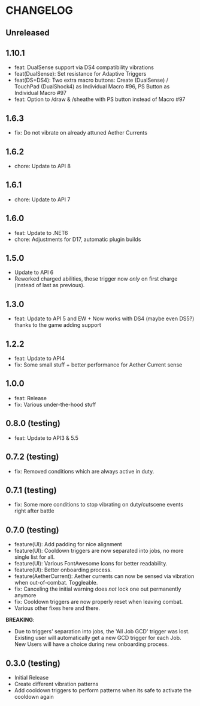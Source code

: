 ﻿# CHANGELOG

## Unreleased

## 1.10.1

- feat: DualSense support via DS4 compatibility vibrations
- feat(DualSense): Set resistance for Adaptive Triggers
- feat(DS+DS4): Two extra macro buttons:
  Create (DualSense) / TouchPad (DualShock4) as Individual Macro #96,
  PS Button as Individual Macro #97
- feat: Option to /draw & /sheathe with PS button instead of Macro #97

## 1.6.3

- fix: Do not vibrate on already attuned Aether Currents

## 1.6.2

- chore: Update to API 8

## 1.6.1

- chore: Update to API 7

## 1.6.0

- feat: Update to .NET6
- chore: Adjustments for D17, automatic plugin builds

## 1.5.0

- Update to API 6
- Reworked charged abilities, those trigger now _only_ on first charge (instead of last as previous).

## 1.3.0

- feat: Update to API 5 and EW + Now works with DS4 (maybe even DS5?) thanks to the game adding support

## 1.2.2

- feat: Update to API4
- fix: Some small stuff + better performance for Aether Current sense

## 1.0.0

- feat: Release
- fix: Various under-the-hood stuff

## 0.8.0 (testing)

- feat: Update to API3 & 5.5

## 0.7.2 (testing)

- fix: Removed conditions which are always active in duty.

## 0.7.1 (testing)

- fix: Some more conditions to stop vibrating on duty/cutscene events right after battle

## 0.7.0 (testing)

- feature(UI): Add padding for nice alignment
- feature(UI): Cooldown triggers are now separated into jobs, no more single list for all.
- feature(UI): Various FontAwesome Icons for better readability.
- feature(UI): Better onboarding process.
- feature(AetherCurrent): Aether currents can now be sensed via vibration when out-of-combat. Toggleable.
- fix: Canceling the initial warning does _not_ lock one out permanently anymore
- fix: Cooldown triggers are now properly reset when leaving combat.
- Various other fixes here and there.
  
**BREAKING**:

- Due to triggers' separation into jobs, the 'All Job GCD' trigger was lost.
  Existing user will automatically get a new GCD trigger for each Job.  
  New Users will have a choice during new onboarding process.

## 0.3.0 (testing)

- Initial Release
- Create different vibration patterns
- Add cooldown triggers to perform patterns when its safe to activate the cooldown again